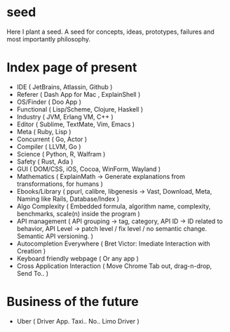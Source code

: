 seed
====

Here I plant a seed. A seed for concepts, ideas, prototypes, failures and most importantly philosophy.



Index page of present
=====================

- IDE ( JetBrains, Atlassin, Github )
- Referer ( Dash App for Mac , ExplainShell )
- OS/Finder ( Doo App )
- Functional ( Lisp/Scheme, Clojure, Haskell )
- Industry ( JVM, Erlang VM, C++ )
- Editor ( Sublime, TextMate, Vim, Emacs )
- Meta ( Ruby, Lisp )
- Concurrent ( Go, Actor )
- Compiler ( LLVM, Go )
- Science ( Python, R, Walfram )
- Safety ( Rust, Ada )
- GUI ( DOM/CSS, iOS, Cocoa, WinForm, Wayland )
- Mathematics ( ExplainMath -> Generate explanations from transformations, for humans )
- Ebooks/Library ( ppurl, calibre, libgenesis -> Vast, Download, Meta, Naming like Rails, Database/Index )
- Algo Complexity ( Embedded formula, algorithm name, complexity, benchmarks, scale(n) inside the program )
- API management ( API grouping -> tag, category, API ID -> ID related to behavior, API Level ->
patch level / fix level / no semantic change. Semantic API versioning. )
- Autocompletion Everywhere ( Bret Victor: Imediate Interaction with Creation )
- Keyboard friendly webpage ( Or any app )
- Cross Application Interaction ( Move Chrome Tab out, drag-n-drop, Send To.. )


Business of the future
======================

- Uber ( Driver App. Taxi.. No.. Limo Driver )
